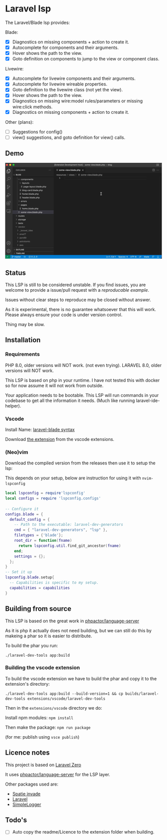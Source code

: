 # Laravel lsp

The Laravel/Blade lsp provides:

Blade:
- [x] Diagnostics on missing components + action to create it.
- [x] Autocomplete for components and their arguments.
- [x] Hover shows the path to the view.
- [x] Goto definition on components to jump to the view or component class.

Livewire:
- [x] Autocomplete for livewire components and their arguments.
- [x] Autocomplete for livewire wireable properties.
- [x] Goto definition to the livewire class (not yet the view).
- [x] Hover shows the path to the view.
- [x] Diagnostics on missing wire:model rules/parameters or missing wire:click methods.
- [x] Diagnostics on missing components + action to create it.

Other (plans):
- [ ] Suggestions for config()
- [ ] view() suggestions, and goto definition for view() calls.

## Demo

![Demo](./screenshots/demo-blade-lsp.gif)

## Status

This LSP is still to be considered unstable. If you find issues, you are welcome to provide a
issue/pull request with a *reproducable example*.

Issues without clear steps to reproduce may be closed without answer.

As it is experimental, there is no guarantee whatsoever that this will work. Please always ensure
your code is under version control.

Thing may be slow.

## Installation

### Requirements

PHP 8.0, older versions will NOT work. (not even trying).
LARAVEL 8.0, older versions will NOT work.

This LSP is based on php in your runtime. I have not tested this with docker so for now assume it
will not work from outside.

Your application needs to be bootable. This LSP will run commands in your codebase to get all the
information it needs. (Much like running laravel-ide-helper).

### Vscode

Install Name: [laravel-blade syntax](https://marketplace.visualstudio.com/items?itemName=cjhowe7.laravel-blade)

Download [the extension](https://marketplace.visualstudio.com/items?itemName=haringsbe-haringsrob.vscode-laravel-dev-tools) from the vscode extensions.

### (Neo)vim

Download the compiled version from the releases then use it to setup the lsp:

This depends on your setup, below are instruction for using it with `nvim-lspconfig`

``` lua
local lspconfig = require'lspconfig'
local configs = require 'lspconfig.configs'

-- Configure it
configs.blade = {
  default_config = {
    -- Path to the executable: laravel-dev-generators
    cmd = { "laravel-dev-generators", "lsp" },
    filetypes = {'blade'};
    root_dir = function(fname)
      return lspconfig.util.find_git_ancestor(fname)
    end;
    settings = {};
  };
}
-- Set it up
lspconfig.blade.setup{
  -- Capabilities is specific to my setup.
  capabilities = capabilities
}
```

## Building from source

This LSP is based on the great work in [phpactor/language-server](https://github.com/phpactor/language-server)

As it is php it actually does not need building, but we can still do this by makeing a phar so it is easier to distribute.

To build the phar you run:

```
./laravel-dev-tools app:build
```

### Building the vscode extension

To build the vscode extension we have to build the phar and copy it to the extension's directory:

```
./laravel-dev-tools app:build --build-version=1 && cp builds/laravel-dev-tools extensions/vscode/laravel-dev-tools
```

Then in the `extensions/vscode` directory we do:

Install npm modules: `npm install`

Then make the package: `npm run package`

(for me: publish using `vsce publish`)

## Licence notes

This project is based on [Laravel Zero](https://github.com/laravel-zero/laravel-zero)

It uses [phpactor/language-server](https://github.com/phpactor/language-server) for the LSP layer.

Other packages used are:
- [Spatie invade](https://github.com/spatie/invade)
- [Laravel](https://github.com/laravel/framework)
- [SimpleLogger](https://github.com/wa72/simplelogger)

## Todo's

- [ ] Auto copy the readme/Licence to the extension folder when building.